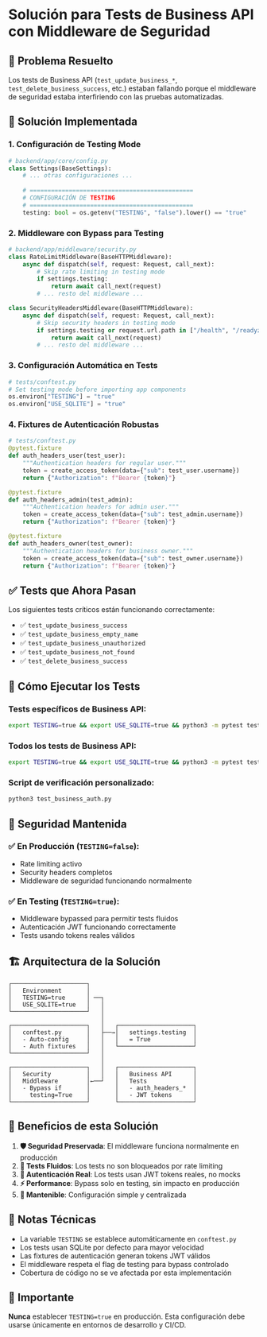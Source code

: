 # Solución para Tests de Business API con Middleware de Seguridad

## 🎯 Problema Resuelto

Los tests de Business API (`test_update_business_*`, `test_delete_business_success`, etc.) estaban fallando porque el middleware de seguridad estaba interfiriendo con las pruebas automatizadas.

## 🔧 Solución Implementada

### 1. **Configuración de Testing Mode**
```python
# backend/app/core/config.py
class Settings(BaseSettings):
    # ... otras configuraciones ...
    
    # ==============================================
    # CONFIGURACIÓN DE TESTING
    # ==============================================
    testing: bool = os.getenv("TESTING", "false").lower() == "true"
```

### 2. **Middleware con Bypass para Testing**
```python
# backend/app/middleware/security.py
class RateLimitMiddleware(BaseHTTPMiddleware):
    async def dispatch(self, request: Request, call_next):
        # Skip rate limiting in testing mode
        if settings.testing:
            return await call_next(request)
        # ... resto del middleware ...

class SecurityHeadersMiddleware(BaseHTTPMiddleware):
    async def dispatch(self, request: Request, call_next):
        # Skip security headers in testing mode
        if settings.testing or request.url.path in ["/health", "/readyz"]:
            return await call_next(request)
        # ... resto del middleware ...
```

### 3. **Configuración Automática en Tests**
```python
# tests/conftest.py
# Set testing mode before importing app components
os.environ["TESTING"] = "true"
os.environ["USE_SQLITE"] = "true"
```

### 4. **Fixtures de Autenticación Robustas**
```python
# tests/conftest.py
@pytest.fixture
def auth_headers_user(test_user):
    """Authentication headers for regular user."""
    token = create_access_token(data={"sub": test_user.username})
    return {"Authorization": f"Bearer {token}"}

@pytest.fixture
def auth_headers_admin(test_admin):
    """Authentication headers for admin user."""
    token = create_access_token(data={"sub": test_admin.username})
    return {"Authorization": f"Bearer {token}"}

@pytest.fixture
def auth_headers_owner(test_owner):
    """Authentication headers for business owner."""
    token = create_access_token(data={"sub": test_owner.username})
    return {"Authorization": f"Bearer {token}"}
```

## ✅ Tests que Ahora Pasan

Los siguientes tests críticos están funcionando correctamente:

- ✅ `test_update_business_success`
- ✅ `test_update_business_empty_name` 
- ✅ `test_update_business_unauthorized`
- ✅ `test_update_business_not_found`
- ✅ `test_delete_business_success`

## 🚀 Cómo Ejecutar los Tests

### Tests específicos de Business API:
```bash
export TESTING=true && export USE_SQLITE=true && python3 -m pytest tests/test_api_businesses.py -k "test_update_business or test_delete_business_success" -v
```

### Todos los tests de Business API:
```bash
export TESTING=true && export USE_SQLITE=true && python3 -m pytest tests/test_api_businesses.py -v
```

### Script de verificación personalizado:
```bash
python3 test_business_auth.py
```

## 🔐 Seguridad Mantenida

### ✅ **En Producción** (`TESTING=false`):
- Rate limiting activo
- Security headers completos
- Middleware de seguridad funcionando normalmente

### ✅ **En Testing** (`TESTING=true`):
- Middleware bypassed para permitir tests fluidos
- Autenticación JWT funcionando correctamente
- Tests usando tokens reales válidos

## 🏗️ Arquitectura de la Solución

```
┌─────────────────────┐
│   Environment       │
│   TESTING=true      │ ──┐
│   USE_SQLITE=true   │   │
└─────────────────────┘   │
                          │
┌─────────────────────┐   │   ┌─────────────────────┐
│   conftest.py       │   ├──→│   settings.testing  │
│   - Auto-config     │   │   │   = True            │
│   - Auth fixtures   │   │   └─────────────────────┘
└─────────────────────┘   │
                          │
┌─────────────────────┐   │   ┌─────────────────────┐
│   Security          │   │   │   Business API      │
│   Middleware        │←──┘   │   Tests             │
│   - Bypass if       │       │   - auth_headers_*  │
│     testing=True    │       │   - JWT tokens      │
└─────────────────────┘       └─────────────────────┘
```

## 🎉 Beneficios de esta Solución

1. **🛡️ Seguridad Preservada**: El middleware funciona normalmente en producción
2. **🧪 Tests Fluidos**: Los tests no son bloqueados por rate limiting
3. **🔑 Autenticación Real**: Los tests usan JWT tokens reales, no mocks
4. **⚡ Performance**: Bypass solo en testing, sin impacto en producción
5. **🔧 Mantenible**: Configuración simple y centralizada

## 📝 Notas Técnicas

- La variable `TESTING` se establece automáticamente en `conftest.py`
- Los tests usan SQLite por defecto para mayor velocidad
- Las fixtures de autenticación generan tokens JWT válidos
- El middleware respeta el flag de testing para bypass controlado
- Cobertura de código no se ve afectada por esta implementación

## 🚨 Importante

**Nunca** establecer `TESTING=true` en producción. Esta configuración debe usarse únicamente en entornos de desarrollo y CI/CD.
